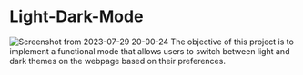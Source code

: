 # Light-Dark-Mode
![Screenshot from 2023-07-29 20-00-24](https://github.com/SoloDraco/Light-Dark-Mode/assets/99818483/18991478-ece4-494f-9cd3-c1fe1484ed85)
The objective of this project is to implement a functional mode that allows users to switch between light and dark themes on the webpage based on their preferences.
